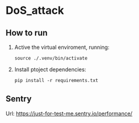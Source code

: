 # DoS_attack

## How to run 

1. Active the virtual enviroment, running:

    ```
    source ./.venv/bin/activate
    ```

2. Install ptoject dependencies:

    ```
    pip install -r requirements.txt
    ```


## Sentry

Url: https://just-for-test-me.sentry.io/performance/